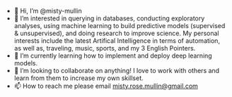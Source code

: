 - 👋 Hi, I’m @misty-mullin
- 👀 I’m interested in querying in databases, conducting exploratory analyses, using machine learning to build predictive models (supervised & unsupervised), and doing research to improve science. My personal interests include the latest Artifical Intelligence in terms of automation, as well as, traveling, music, sports, and my 3 English Pointers. 
- 🌱 I’m currently learning how to implement and deploy deep learning models.
- 💞️ I’m looking to collaborate on anything! I love to work with others and learn from them to increase my own skillset.
- 📫 How to reach me please email misty.rose.mullin@gmail.com

<!---
mistyruher/mistyruher is a ✨ special ✨ repository because its `README.md` (this file) appears on your GitHub profile.
You can click the Preview link to take a look at your changes.
--->
